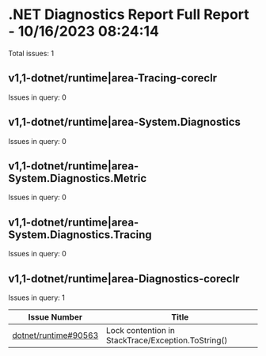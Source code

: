 # .NET Diagnostics Report Full Report - 10/16/2023 08:24:14

Total issues: 1

## v1,1-dotnet/runtime|area-Tracing-coreclr

Issues in query: 0

## v1,1-dotnet/runtime|area-System.Diagnostics

Issues in query: 0

## v1,1-dotnet/runtime|area-System.Diagnostics.Metric

Issues in query: 0

## v1,1-dotnet/runtime|area-System.Diagnostics.Tracing

Issues in query: 0

## v1,1-dotnet/runtime|area-Diagnostics-coreclr

Issues in query: 1

| **Issue Number** | **Title** |
| :--------------: | --------- |
| [dotnet/runtime#90563](https://github.com/dotnet/runtime/issues/90563) | Lock contention in StackTrace/Exception.ToString() |

